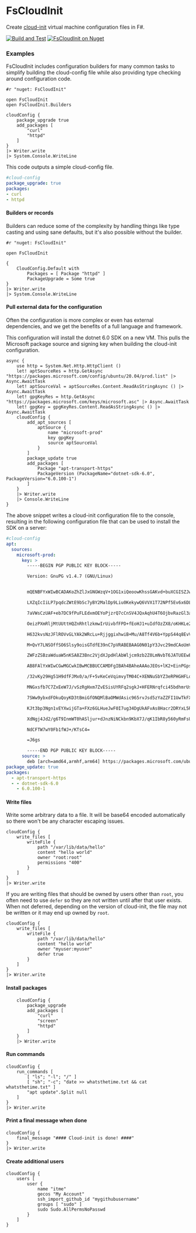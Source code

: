 FsCloudInit
===========

Create [cloud-init](https://cloudinit.readthedocs.io) virtual machine configuration files in F#.

[![Build and Test](https://github.com/ninjarobot/FsCloudInit/actions/workflows/build-and-test.yml/badge.svg)](https://github.com/ninjarobot/FsCloudInit/actions/workflows/build-and-test.yml)
[![FsCloudInit on Nuget](https://buildstats.info/nuget/FsCloudInit)](https://www.nuget.org/packages/FsCloudInit/)

### Examples

FsCloudInit includes configuration builders for many common tasks to simplify building the cloud-config file while also providing type checking around configuration code.

```f#
#r "nuget: FsCloudInit"

open FsCloudInit
open FsCloudInit.Builders

cloudConfig {
    package_upgrade true
    add_packages [
        "curl"
        "httpd"
    ]
}
|> Writer.write
|> System.Console.WriteLine
```

This code outputs a simple cloud-config file.

```yaml
#cloud-config
package_upgrade: true
packages:
- curl
- httpd

```

#### Builders or records

Builders can reduce some of the complexity by handling things like type casting and using sane defaults, but it's also possible without the builder.

```f#
#r "nuget: FsCloudInit"

open FsCloudInit

{
    CloudConfig.Default with
        Packages = [ Package "httpd" ]
        PackageUpgrade = Some true
}
|> Writer.write
|> System.Console.WriteLine
```

#### Pull external data for the configuration

Often the configuration is more complex or even has external dependencies, and we get the benefits of a full language and framework.

This configuration will install the dotnet 6.0 SDK on a new VM. This pulls the Microsoft package source and signing key when building the cloud-init configuration.

```f#
async {
    use http = System.Net.Http.HttpClient ()
    let! aptSourceRes = http.GetAsync "https://packages.microsoft.com/config/ubuntu/20.04/prod.list" |> Async.AwaitTask
    let! aptSourceVal = aptSourceRes.Content.ReadAsStringAsync () |> Async.AwaitTask
    let! gpgKeyRes = http.GetAsync "https://packages.microsoft.com/keys/microsoft.asc" |> Async.AwaitTask
    let! gpgKey = gpgKeyRes.Content.ReadAsStringAsync () |> Async.AwaitTask
    cloudConfig {
        add_apt_sources [
            aptSource {
                name "microsoft-prod"
                key gpgKey
                source aptSourceVal
            }
        ]
        package_update true
        add_packages [
            Package "apt-transport-https"
            PackageVersion (PackageName="dotnet-sdk-6.0", PackageVersion="6.0.100-1")
        ]
    }
    |> Writer.write
    |> Console.WriteLine
}
```

The above snippet writes a cloud-init configuration file to the console, resulting in
the following configuration file that can be used to install the SDK on a server:

```yaml
#cloud-config
apt:
  sources:
    microsoft-prod:
      key: >
        -----BEGIN PGP PUBLIC KEY BLOCK-----

        Version: GnuPG v1.4.7 (GNU/Linux)


        mQENBFYxWIwBCADAKoZhZlJxGNGWzqV+1OG1xiQeoowKhssGAKvd+buXCGISZJwT

        LXZqIcIiLP7pqdcZWtE9bSc7yBY2MalDp9Liu0KekywQ6VVX1T72NPf5Ev6x6DLV

        7aVWsCzUAF+eb7DC9fPuFLEdxmOEYoPjzrQ7cCnSV4JQxAqhU4T6OjbvRazGl3ag

        OeizPXmRljMtUUttHQZnRhtlzkmwIrUivbfFPD+fEoHJ1+uIdfOzZX8/oKHKLe2j

        H632kvsNzJFlROVvGLYAk2WRcLu+RjjggixhwiB+Mu/A8Tf4V6b+YppS44q8EvVr

        M+QvY7LNSOffSO6Slsy9oisGTdfE39nC7pVRABEBAAG0N01pY3Jvc29mdCAoUmVs

        ZWFzZSBzaWduaW5nKSA8Z3Bnc2VjdXJpdHlAbWljcm9zb2Z0LmNvbT6JATUEEwEC

        AB8FAlYxWIwCGwMGCwkIBwMCBBUCCAMDFgIBAh4BAheAAAoJEOs+lK2+EinPGpsH

        /32vKy29Hg51H9dfFJMx0/a/F+5vKeCeVqimvyTM04C+XENNuSbYZ3eRPHGHFLqe

        MNGxsfb7C7ZxEeW7J/vSzRgHxm7ZvESisUYRFq2sgkJ+HFERNrqfci45bdhmrUsy

        7SWw9ybxdFOkuQoyKD3tBmiGfONQMlBaOMWdAsic965rvJsd5zYaZZFI1UwTkFXV

        KJt3bp3Ngn1vEYXwijGTa+FXz6GLHueJwF0I7ug34DgUkAFvAs8Hacr2DRYxL5RJ

        XdNgj4Jd2/g6T9InmWT0hASljur+dJnzNiNCkbn9KbX7J/qK1IbR8y560yRmFsU+

        NdCFTW7wY0Fb1fWJ+/KTsC4=

        =J6gs

        -----END PGP PUBLIC KEY BLOCK-----
      source: >
        deb [arch=amd64,armhf,arm64] https://packages.microsoft.com/ubuntu/20.04/prod focal main
package_update: true
packages:
  - apt-transport-https
  - - dotnet-sdk-6.0
    - 6.0.100-1
```


#### Write files

Write some arbitrary data to a file. It will be base64 encoded automatically so there won't be any character escaping issues.

```f#
cloudConfig {
    write_files [
        writeFile {
            path "/var/lib/data/hello"
            content "hello world"
            owner "root:root"
            permissions "400"
        }
    ]
}
|> Writer.write
```

If you are writing files that should be owned by users other than `root`, you often need to use `defer` so they are not written until after that user exists. When not deferred, depending on the version of cloud-init, the file may not be written or it may end up owned by `root`.

```f#
cloudConfig {
    write_files [
        writeFile {
            path "/var/lib/data/hello"
            content "hello world"
            owner "myuser:myuser"
            defer true
        }
    ]
}
|> Writer.write
```

#### Install packages

```f#
    cloudConfig {
        package_upgrade
        add_packages [
            "curl"
            "screen"
            "httpd"
        ]
    }
    |> Writer.write
```

#### Run commands

```f#
cloudConfig {
    run_commands [
        [ "ls"; "-l"; "/" ]
        [ "sh"; "-c"; "date >> whatsthetime.txt && cat whatsthetime.txt" ]
        "apt update".Split null
    ]
}
|> Writer.write
```

#### Print a final message when done

```f#
cloudConfig {
    final_message "#### Cloud-init is done! ####"
}
|> Writer.write
```

#### Create additional users

```f#
cloudConfig {
    users [
        user {
            name "itme"
            gecos "My Account"
            ssh_import_github_id "mygithubusername"
            groups [ "sudo" ]
            sudo Sudo.AllPermsNoPasswd
        }
    ]
}
```
